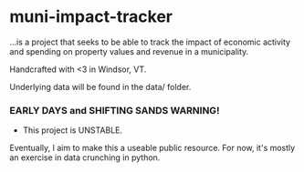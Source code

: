# muni-impact-tracker

...is a project that seeks to be able to track the impact of economic activity and spending on property values and revenue in a municipality.

Handcrafted with <3 in Windsor, VT.

Underlying data will be found in the data/ folder.

### EARLY DAYS and SHIFTING SANDS WARNING!

* This project is UNSTABLE.

Eventually, I aim to make this a useable public resource. For now, it's mostly an exercise in data crunching in python.